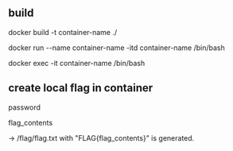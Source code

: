 ## build
docker build -t container-name ./

docker run --name container-name -itd container-name /bin/bash

docker exec -it container-name /bin/bash

## create local flag in container
password

flag_contents

-> /flag/flag.txt with "FLAG{flag_contents}" is generated.
